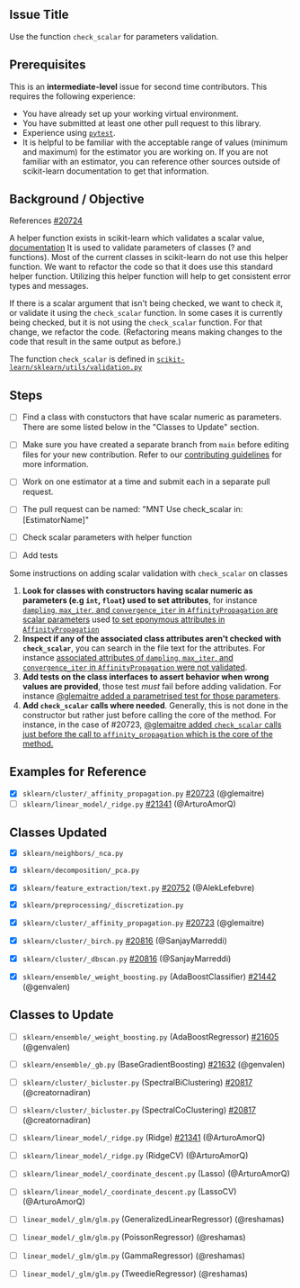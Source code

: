 ## Issue Title
Use the function `check_scalar` for parameters validation. 

## Prerequisites
This is an **intermediate-level** issue for second time contributors. This requires the following experience:
- You have already set up your working virtual environment.
- You have submitted at least one other pull request to this library.
- Experience using [`pytest`](https://docs.pytest.org/en/6.2.x/).
- It is helpful to be familiar with the acceptable range of values (minimum and maximum) for the estimator you are working on. If you are not familiar with an estimator, you can reference other sources outside of scikit-learn documentation to get that information. 

## Background / Objective

References [#20724](https://github.com/scikit-learn/scikit-learn/issues/20724)

A helper function exists in scikit-learn which validates a scalar value, [documentation](https://scikit-learn.org/stable/modules/generated/sklearn.utils.check_scalar.html)
It is used to validate parameters of classes (? and functions). Most of the current classes in scikit-learn do not use this helper function.  We want to refactor the code so that it does use this standard helper function. Utilizing this helper function will help to get consistent error types and messages.

If there is a scalar argument that isn't being checked, we want to check it, or validate it using the `check_scalar` function.  In some cases it is currently being checked, but it is not using the `check_scalar` function.  For that change, we refactor the code.  (Refactoring means making changes to the code that result in the same output as before.)

The function `check_scalar` is defined in [`scikit-learn/sklearn/utils/validation.py`](https://github.com/scikit-learn/scikit-learn/blob/6077d52b706d118c0d9fb1e69c254bc67e15b078/sklearn/utils/validation.py)


## Steps
- [ ] Find a class with constuctors that have scalar numeric as parameters. There are some listed below in the "Classes to Update" section. 
- [ ] Make sure you have created a separate branch from `main` before editing files for your new contribution. Refer to our [contributing guidelines](https://scikit-learn.org/dev/developers/contributing.html#how-to-contribute) for more information.
- [ ] Work on one estimator at a time and submit each in a separate pull request. 
- [ ] The pull request can be named:  "MNT Use check_scalar in: [EstimatorName]"
- [ ] Check scalar parameters with helper function
- [ ] Add tests

 
Some instructions on adding scalar validation with `check_scalar` on classes
 
1. **Look for classes with constructors having scalar numeric as parameters (e.g `int`, `float`) used to set attributes**, for instance [`dampling`, `max_iter`, and `convergence_iter` in `AffinityPropagation` are scalar parameters]( https://github.com/scikit-learn/scikit-learn/pull/20723/files#diff-62083de22888eadb572404f8f7255a19a74370eeaf2a893858b066d90ada979eL273-L285)  used [to set eponymous attributes in `AffinityPropagation`](https://github.com/scikit-learn/scikit-learn/pull/20723/files#diff-62083de22888eadb572404f8f7255a19a74370eeaf2a893858b066d90ada979eR404-R406)
1. **Inspect if any of the associated class attributes aren't checked with `check_scalar`**, you can search in the file text for the attributes. For instance [associated attributes of `dampling`, `max_iter`, and `convergence_iter` in `AffinityPropagation` were not validated](https://github.com/scikit-learn/scikit-learn/pull/20723/files#diff-62083de22888eadb572404f8f7255a19a74370eeaf2a893858b066d90ada979eL458).
1. **Add tests on the class interfaces to assert behavior when wrong values are provided**, those test _must_ fail before adding validation. For instance [@glemaitre added a parametrised test for those parameters](https://github.com/scikit-learn/scikit-learn/pull/20723/files#diff-35c6902baaa6b79819df8746c45a68f5d9057003fcd4189ac1d44213ac1eced2R76-R95).
1. **Add `check_scalar` calls where needed**. Generally, this is not done in the constructor but rather just before calling the core of the method. For instance, in the case of #20723, [@glemaitre added `check_scalar` calls just before the call to `affinity_propagation` which is the core of the method.](https://github.com/scikit-learn/scikit-learn/pull/20723/files#diff-62083de22888eadb572404f8f7255a19a74370eeaf2a893858b066d90ada979eR460-R475)

## Examples for Reference
- [x] `sklearn/cluster/_affinity_propagation.py`  [#20723](https://github.com/scikit-learn/scikit-learn/pull/20723) (@glemaitre)
- [ ] `sklearn/linear_model/_ridge.py`  [#21341](https://github.com/scikit-learn/scikit-learn/pull/21341) (@ArturoAmorQ)

## Classes Updated
- [x] `sklearn/neighbors/_nca.py`
- [x] `sklearn/decomposition/_pca.py`
- [x] `sklearn/feature_extraction/text.py`    [#20752](https://github.com/scikit-learn/scikit-learn/pull/20752) (@AlekLefebvre)
- [x] `sklearn/preprocessing/_discretization.py`
- [x] `sklearn/cluster/_affinity_propagation.py`  [#20723](https://github.com/scikit-learn/scikit-learn/pull/20723) (@glemaitre)
- [x] `sklearn/cluster/_birch.py`  [#20816](https://github.com/scikit-learn/scikit-learn/pull/20816) (@SanjayMarreddi)
- [x] `sklearn/cluster/_dbscan.py`  [#20816](https://github.com/scikit-learn/scikit-learn/pull/20816) (@SanjayMarreddi)
- [x] `sklearn/ensemble/_weight_boosting.py` (AdaBoostClassifier)  [#21442](https://github.com/scikit-learn/scikit-learn/pull/21442) (@genvalen)


## Classes to Update
- [ ] `sklearn/ensemble/_weight_boosting.py` (AdaBoostRegressor)  [#21605](https://github.com/scikit-learn/scikit-learn/pull/21605) (@genvalen)
- [ ] `sklearn/ensemble/_gb.py` (BaseGradientBoosting)  [#21632](https://github.com/scikit-learn/scikit-learn/pull/21632) (@genvalen)
- [ ] `sklearn/cluster/_bicluster.py` (SpectralBiClustering)  [#20817](https://github.com/scikit-learn/scikit-learn/pull/20817) (@creatornadiran)
- [ ] `sklearn/cluster/_bicluster.py` (SpectralCoClustering)  [#20817](https://github.com/scikit-learn/scikit-learn/pull/20817) (@creatornadiran)
- [ ] `sklearn/linear_model/_ridge.py`  (Ridge) [#21341](https://github.com/scikit-learn/scikit-learn/pull/21341) (@ArturoAmorQ)
- [ ] `sklearn/linear_model/_ridge.py`  (RidgeCV)      (@ArturoAmorQ)
- [ ] `sklearn/linear_model/_coordinate_descent.py` (Lasso) (@ArturoAmorQ)
- [ ] `sklearn/linear_model/_coordinate_descent.py` (LassoCV) (@ArturoAmorQ)
- [ ] `linear_model/_glm/glm.py` (GeneralizedLinearRegressor) (@reshamas)
- [ ] `linear_model/_glm/glm.py` (PoissonRegressor)  (@reshamas)
- [ ] `linear_model/_glm/glm.py` (GammaRegressor)  (@reshamas)
- [ ] `linear_model/_glm/glm.py` (TweedieRegressor)  (@reshamas)

